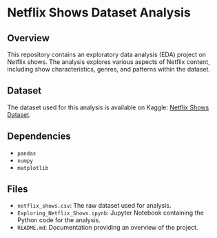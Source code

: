 # Netflix Shows Dataset Analysis

## Overview

This repository contains an exploratory data analysis (EDA) project on Netflix shows. The analysis explores various aspects of Netflix content, including show characteristics, genres, and patterns within the dataset.

## Dataset

The dataset used for this analysis is available on Kaggle: [Netflix Shows Dataset](https://www.kaggle.com/code/taniyaahuja/netflix-shows).

## Dependencies

- `pandas`
- `numpy`
- `matplotlib`
  
## Files

- `netflix_shows.csv`: The raw dataset used for analysis.
- `Exploring_Netflix_Shows.ipynb`: Jupyter Notebook containing the Python code for the analysis.
- `README.md`: Documentation providing an overview of the project.
